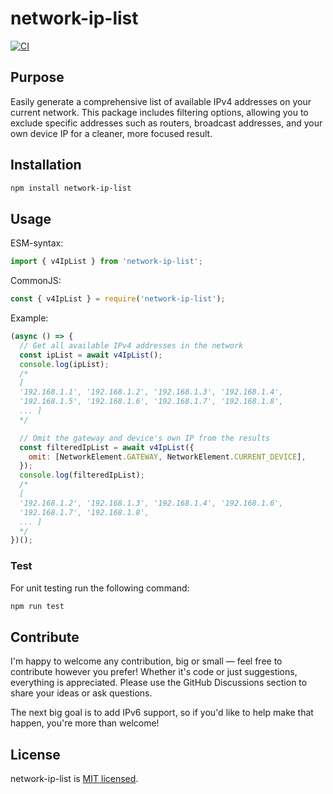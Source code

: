 # network-ip-list
[![CI](https://github.com/lucafornerone/network-ip-list/workflows/CI/badge.svg)](https://github.com/lucafornerone/network-ip-list/actions?query=workflow%3ACI)

## Purpose

Easily generate a comprehensive list of available IPv4 addresses on your current network. This package includes filtering options, allowing you to exclude specific addresses such as routers, broadcast addresses, and your own device IP for a cleaner, more focused result.


## Installation

```bash
npm install network-ip-list
```

## Usage

ESM-syntax:

```javascript
import { v4IpList } from 'network-ip-list';
```

CommonJS:

```javascript
const { v4IpList } = require('network-ip-list');
```

Example:

```javascript
(async () => {
  // Get all available IPv4 addresses in the network
  const ipList = await v4IpList();
  console.log(ipList);
  /*
  [
  '192.168.1.1', '192.168.1.2', '192.168.1.3', '192.168.1.4',
  '192.168.1.5', '192.168.1.6', '192.168.1.7', '192.168.1.8',
  ... ]
  */

  // Omit the gateway and device's own IP from the results
  const filteredIpList = await v4IpList({
    omit: [NetworkElement.GATEWAY, NetworkElement.CURRENT_DEVICE],
  });
  console.log(filteredIpList);
  /*
  [
  '192.168.1.2', '192.168.1.3', '192.168.1.4', '192.168.1.6',
  '192.168.1.7', '192.168.1.8',
  ... ]
  */
})();
```

### Test

For unit testing run the following command:

```bash
npm run test
```

## Contribute

I'm happy to welcome any contribution, big or small — feel free to contribute however you prefer! Whether it's code or just suggestions, everything is appreciated.
Please use the GitHub Discussions section to share your ideas or ask questions.

The next big goal is to add IPv6 support, so if you'd like to help make that happen, you're more than welcome!

## License

network-ip-list is [MIT licensed](LICENSE).
